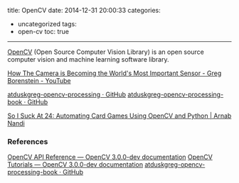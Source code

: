 title: OpenCV
date: 2014-12-31 20:00:33
categories:
- uncategorized
tags:
- open-cv
toc: true
---

[OpenCV](http://opencv.org/) (Open Source Computer Vision Library) is an open source computer vision and machine learning software library. 

<!-- more -->

[How The Camera is Becoming the World's Most Important Sensor - Greg Borenstein - YouTube](https://www.youtube.com/watch?v=QLvoCiO5DqU)

[atduskgreg-opencv-processing · GitHub](https://github.com/atduskgreg/opencv-processing)
[atduskgreg-opencv-processing-book · GitHub](https://github.com/atduskgreg/opencv-processing-book)

[So I Suck At 24: Automating Card Games Using OpenCV and Python | Arnab Nandi](http://arnab.org/blog/so-i-suck-24-automating-card-games-using-opencv-and-python)


### References

[OpenCV API Reference — OpenCV 3.0.0-dev documentation](http://docs.opencv.org/master/modules/refman.html)
[OpenCV Tutorials — OpenCV 3.0.0-dev documentation](http://docs.opencv.org/master/doc/tutorials/tutorials.html)
[atduskgreg-opencv-processing-book · GitHub](https://github.com/atduskgreg/opencv-processing-book)
